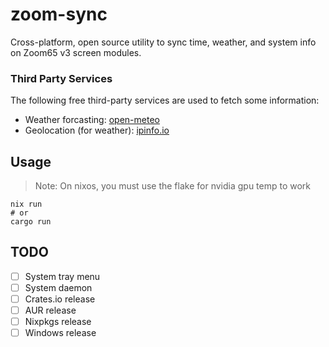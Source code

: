 # zoom-sync

Cross-platform, open source utility to sync time, weather, and system info on Zoom65 v3 screen modules.

### Third Party Services

The following free third-party services are used to fetch some information:

- Weather forcasting: [open-meteo](https://open-meteo.com)
- Geolocation (for weather): [ipinfo.io](https://ipinfo.io)

## Usage

> Note: On nixos, you must use the flake for nvidia gpu temp to work

```
nix run
# or
cargo run
```

## TODO

- [ ] System tray menu
- [ ] System daemon
- [ ] Crates.io release
- [ ] AUR release
- [ ] Nixpkgs release
- [ ] Windows release
